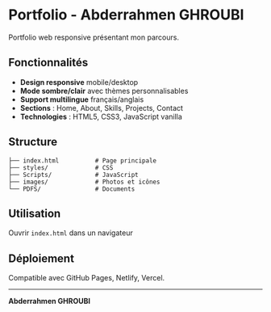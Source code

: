 # Portfolio - Abderrahmen GHROUBI

Portfolio web responsive présentant mon parcours.

## Fonctionnalités

- **Design responsive** mobile/desktop
- **Mode sombre/clair** avec thèmes personnalisables
- **Support multilingue** français/anglais
- **Sections** : Home, About, Skills, Projects, Contact
- **Technologies** : HTML5, CSS3, JavaScript vanilla

## Structure

```
├── index.html          # Page principale
├── styles/             # CSS 
├── Scripts/            # JavaScript 
├── images/             # Photos et icônes
└── PDFS/               # Documents
```

## Utilisation

Ouvrir `index.html` dans un navigateur  


## Déploiement

Compatible avec GitHub Pages, Netlify, Vercel.

---

**Abderrahmen GHROUBI**
